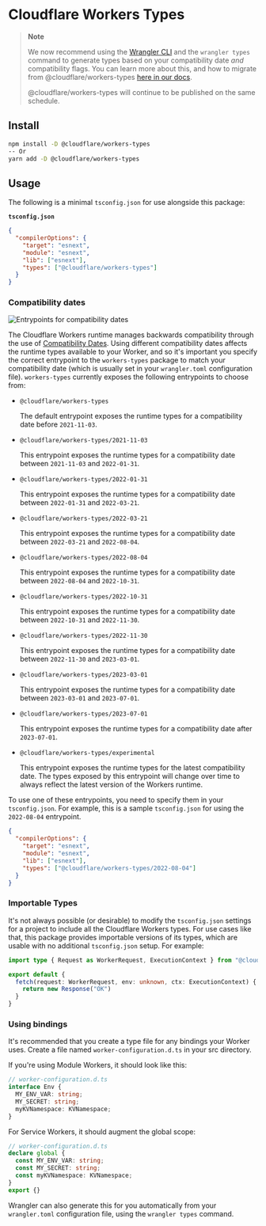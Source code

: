 # Cloudflare Workers Types

> **Note**
>
> We now recommend using the [Wrangler CLI](https://www.npmjs.com/package/wrangler) and the `wrangler types` command to generate types based on your compatibility date _and_ compatibility flags. You can learn more about this, and how to migrate from @cloudflare/workers-types [here in our docs](https://developers.cloudflare.com/workers/languages/typescript/#generate-types).
>
> @cloudflare/workers-types will continue to be published on the same schedule.


## Install

```bash
npm install -D @cloudflare/workers-types
-- Or
yarn add -D @cloudflare/workers-types
```

## Usage

The following is a minimal `tsconfig.json` for use alongside this package:

**`tsconfig.json`**

```json
{
  "compilerOptions": {
    "target": "esnext",
    "module": "esnext",
    "lib": ["esnext"],
    "types": ["@cloudflare/workers-types"]
  }
}
```

### Compatibility dates

![Entrypoints for compatibility dates](./npm/workers-types/entrypoints.svg)

The Cloudflare Workers runtime manages backwards compatibility through the use of [Compatibility Dates](https://developers.cloudflare.com/workers/platform/compatibility-dates/). Using different compatibility dates affects the runtime types available to your Worker, and so it's important you specify the correct entrypoint to the `workers-types` package to match your compatibility date (which is usually set in your `wrangler.toml` configuration file). `workers-types` currently exposes the following entrypoints to choose from:

- `@cloudflare/workers-types`

  The default entrypoint exposes the runtime types for a compatibility date before `2021-11-03`.

- `@cloudflare/workers-types/2021-11-03`

  This entrypoint exposes the runtime types for a compatibility date between `2021-11-03` and `2022-01-31`.

- `@cloudflare/workers-types/2022-01-31`

  This entrypoint exposes the runtime types for a compatibility date between `2022-01-31` and `2022-03-21`.

- `@cloudflare/workers-types/2022-03-21`

  This entrypoint exposes the runtime types for a compatibility date between `2022-03-21` and `2022-08-04`.

- `@cloudflare/workers-types/2022-08-04`

  This entrypoint exposes the runtime types for a compatibility date between `2022-08-04` and `2022-10-31`.

- `@cloudflare/workers-types/2022-10-31`

  This entrypoint exposes the runtime types for a compatibility date between `2022-10-31` and `2022-11-30`.

- `@cloudflare/workers-types/2022-11-30`

  This entrypoint exposes the runtime types for a compatibility date between `2022-11-30` and `2023-03-01`.

- `@cloudflare/workers-types/2023-03-01`

  This entrypoint exposes the runtime types for a compatibility date between `2023-03-01` and `2023-07-01`.

- `@cloudflare/workers-types/2023-07-01`

  This entrypoint exposes the runtime types for a compatibility date after `2023-07-01`.

- `@cloudflare/workers-types/experimental`

  This entrypoint exposes the runtime types for the latest compatibility date. The types exposed by this entrypoint will change over time to always reflect the latest version of the Workers runtime.

To use one of these entrypoints, you need to specify them in your `tsconfig.json`. For example, this is a sample `tsconfig.json` for using the `2022-08-04` entrypoint.

```json
{
  "compilerOptions": {
    "target": "esnext",
    "module": "esnext",
    "lib": ["esnext"],
    "types": ["@cloudflare/workers-types/2022-08-04"]
  }
}
```

### Importable Types

It's not always possible (or desirable) to modify the `tsconfig.json` settings for a project to include all the Cloudflare Workers types. For use cases like that, this package provides importable versions of its types, which are usable with no additional `tsconfig.json` setup. For example:

```ts
import type { Request as WorkerRequest, ExecutionContext } from "@cloudflare/workers-types/experimental"

export default {
  fetch(request: WorkerRequest, env: unknown, ctx: ExecutionContext) {
    return new Response("OK")
  }
}
```


### Using bindings

It's recommended that you create a type file for any bindings your Worker uses. Create a file named
`worker-configuration.d.ts` in your src directory.

If you're using Module Workers, it should look like this:
```typescript
// worker-configuration.d.ts
interface Env {
  MY_ENV_VAR: string;
  MY_SECRET: string;
  myKVNamespace: KVNamespace;
}
```
For Service Workers, it should augment the global scope:
```typescript
// worker-configuration.d.ts
declare global {
  const MY_ENV_VAR: string;
  const MY_SECRET: string;
  const myKVNamespace: KVNamespace;
}
export {}
```

Wrangler can also generate this for you automatically from your `wrangler.toml` configuration file, using the `wrangler types` command.

